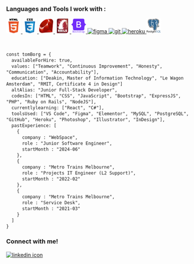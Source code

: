 <div class="markdown-heading" dir="auto">
  <h3 align="left" class="heading-element" dir="auto">Languages and Tools I work with :</h3>
</div>

<p align="left" dir="auto">
  <a href="https://www.w3.org/html/" rel="nofollow"> <img src="https://raw.githubusercontent.com/devicons/devicon/master/icons/html5/html5-original-wordmark.svg" alt="html5" width="40" height="40" style="max-width: 100%;"> </a>
  <a href="https://www.w3schools.com/css/" rel="nofollow"> <img src="https://raw.githubusercontent.com/devicons/devicon/master/icons/css3/css3-original-wordmark.svg" alt="css3" width="40" height="40" style="max-width: 100%;"> </a>
  <a href="https://www.ruby-lang.org/en/" rel="nofollow"> <img src="https://raw.githubusercontent.com/devicons/devicon/master/icons/ruby/ruby-original.svg" alt="ruby" width="40" height="40" style="max-width: 100%;"> </a>
  <a href="https://rubyonrails.org" rel="nofollow"> <img src="https://raw.githubusercontent.com/devicons/devicon/master/icons/rails/rails-original-wordmark.svg" alt="rails" width="40" height="40" style="max-width: 100%;"> </a>
  <a href="https://getbootstrap.com" rel="nofollow"> <img src="https://raw.githubusercontent.com/devicons/devicon/master/icons/bootstrap/bootstrap-plain-wordmark.svg" alt="bootstrap" width="40" height="40" style="max-width: 100%;"> </a>
  <a href="https://www.figma.com/" rel="nofollow"> <img
  src="https://camo.githubusercontent.com/f32e9cca1f0df0138a8f536217daa54ad21b6913642422f32e3c5c623f3a06b9/68747470733a2f2f7777772e766563746f726c6f676f2e7a6f6e652f6c6f676f732f6669676d612f6669676d612d69636f6e2e737667" alt="figma"     width="40" height="40" data-canonical-src="https://www.vectorlogo.zone/logos/figma/figma-icon.svg" style="max-width: 100%;"> </a>
  <a href="https://git-scm.com/" rel="nofollow"> <img
  src="https://camo.githubusercontent.com/fcafa5ebc1f5f789ae7d012a3ecd8fe7bda49516591caf7c37698f764165d880/68747470733a2f2f7777772e766563746f726c6f676f2e7a6f6e652f6c6f676f732f6769742d73636d2f6769742d73636d2d69636f6e2e737667"         alt="git" width="40" height="40" data-canonical-src="https://www.vectorlogo.zone/logos/git-scm/git-scm-icon.svg" style="max-width: 100%;"> </a>
  <a href="https://heroku.com" rel="nofollow"> <img
  src="https://camo.githubusercontent.com/a7553749f374bd64a02e5141697c24aeb9955ff99bb6de2ef80f4c1b6eb2ad6f/68747470733a2f2f7777772e766563746f726c6f676f2e7a6f6e652f6c6f676f732f6865726f6b752f6865726f6b752d69636f6e2e737667"             alt="heroku" width="40" height="40" data-canonical-src="https://www.vectorlogo.zone/logos/heroku/heroku-icon.svg" style="max-width: 100%;"> </a>
  <a href="https://www.postgresql.org" rel="nofollow"> <img src="https://raw.githubusercontent.com/devicons/devicon/master/icons/postgresql/postgresql-original-wordmark.svg" alt="postgresql" width="40" height="40" style="max-        width: 100%;"> </a>
</p>

<br/>

```
const tomBorg = {
  availableForHire: true,
  values: ["Teamwork", "Continuous Improvement", "Honesty", "Communication", "Accountability"],
  education: ["Deakin, Master of Information Technology", "Le Wagon Amsterdam", "RMIT, Certificate 4 in Design"]
  altAlias: "Junior Full-Stack Developer",
  codesIn: ["HTML", "CSS", "JavaScript", "Bootstrap", "ExpressJS", "PHP", "Ruby on Rails", "NodeJS"],
  currentlylearning: ["React", "C#"],
  toolsUsed: ["VS Code", "Figma", "Elementor", "MySQL", "PostgreSQL", "GitHub", "Heroku", "Photoshop", "Illustrator", "InDesign"],
  pastExperience: [
    {
      company : "WebSpace",
      role : "Junior Software Engineer",
      startMonth : "2024-06"
    },
    {
      company : "Metro Trains Melbourne",
      role : "Projects IT Engineer (L2 Support)",
      startMonth : "2022-02"
    },
    {
      company : "Metro Trains Melbourne",
      role : "Service Desk",
      startMonth : "2021-03"
    }
  ]
}
```

<h3 align="left" class="heading-element" dir="auto">Connect with me! </h3>
<a href="https://linkedin.com/in/thomas-borg" rel="nofollow">
  <img align="center" src="https://raw.githubusercontent.com/rahuldkjain/github-profile-readme-generator/master/src/images/icons/Social/linked-in-alt.svg" alt="linkedin icon" height="30" width="40" style="max-width: 100%;">
</a>
